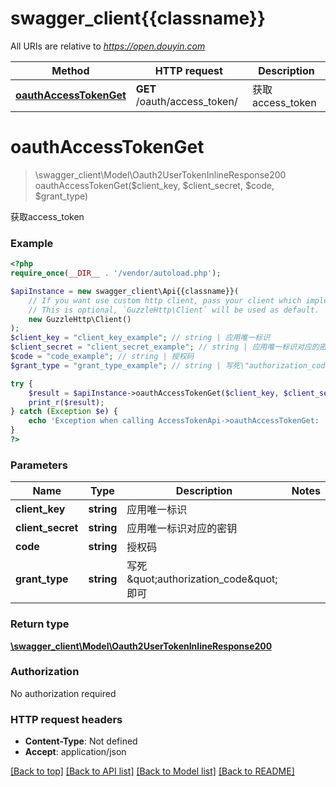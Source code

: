 # swagger_client{{classname}}

All URIs are relative to *https://open.douyin.com*

Method | HTTP request | Description
------------- | ------------- | -------------
[**oauthAccessTokenGet**](AccessTokenApi.md#oauthAccessTokenGet) | **GET** /oauth/access_token/ | 获取access_token

# **oauthAccessTokenGet**
> \swagger_client\Model\Oauth2UserTokenInlineResponse200 oauthAccessTokenGet($client_key, $client_secret, $code, $grant_type)

获取access_token

### Example
```php
<?php
require_once(__DIR__ . '/vendor/autoload.php');

$apiInstance = new swagger_client\Api{{classname}}(
    // If you want use custom http client, pass your client which implements `GuzzleHttp\ClientInterface`.
    // This is optional, `GuzzleHttp\Client` will be used as default.
    new GuzzleHttp\Client()
);
$client_key = "client_key_example"; // string | 应用唯一标识
$client_secret = "client_secret_example"; // string | 应用唯一标识对应的密钥
$code = "code_example"; // string | 授权码
$grant_type = "grant_type_example"; // string | 写死\"authorization_code\"即可

try {
    $result = $apiInstance->oauthAccessTokenGet($client_key, $client_secret, $code, $grant_type);
    print_r($result);
} catch (Exception $e) {
    echo 'Exception when calling AccessTokenApi->oauthAccessTokenGet: ', $e->getMessage(), PHP_EOL;
}
?>
```

### Parameters

Name | Type | Description  | Notes
------------- | ------------- | ------------- | -------------
 **client_key** | **string**| 应用唯一标识 |
 **client_secret** | **string**| 应用唯一标识对应的密钥 |
 **code** | **string**| 授权码 |
 **grant_type** | **string**| 写死\&quot;authorization_code\&quot;即可 |

### Return type

[**\swagger_client\Model\Oauth2UserTokenInlineResponse200**](../Model/Oauth2UserTokenInlineResponse200.md)

### Authorization

No authorization required

### HTTP request headers

 - **Content-Type**: Not defined
 - **Accept**: application/json

[[Back to top]](#) [[Back to API list]](../../README.md#documentation-for-api-endpoints) [[Back to Model list]](../../README.md#documentation-for-models) [[Back to README]](../../README.md)

